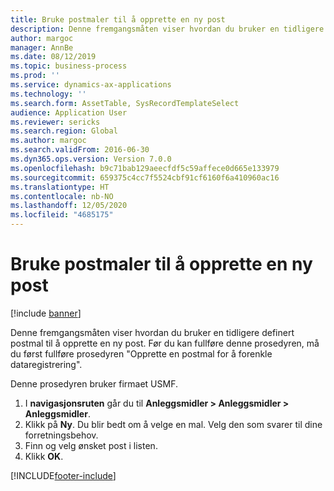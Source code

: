 ```yaml
---
title: Bruke postmaler til å opprette en ny post
description: Denne fremgangsmåten viser hvordan du bruker en tidligere definert postmal til å opprette en ny post.
author: margoc
manager: AnnBe
ms.date: 08/12/2019
ms.topic: business-process
ms.prod: ''
ms.service: dynamics-ax-applications
ms.technology: ''
ms.search.form: AssetTable, SysRecordTemplateSelect
audience: Application User
ms.reviewer: sericks
ms.search.region: Global
ms.author: margoc
ms.search.validFrom: 2016-06-30
ms.dyn365.ops.version: Version 7.0.0
ms.openlocfilehash: b9c71bab129aeecfdf5c59affece0d665e133979
ms.sourcegitcommit: 659375c4cc7f5524cbf91cf6160f6a410960ac16
ms.translationtype: HT
ms.contentlocale: nb-NO
ms.lasthandoff: 12/05/2020
ms.locfileid: "4685175"
---
```

# <a name="use-record-template-to-create-a-new-record"></a>Bruke postmaler til å opprette en ny post

[!include [banner](../../includes/banner.md)]

Denne fremgangsmåten viser hvordan du bruker en tidligere definert postmal til å opprette en ny post. Før du kan fullføre denne prosedyren, må du først fullføre prosedyren "Opprette en postmal for å forenkle dataregistrering".

Denne prosedyren bruker firmaet USMF.

1. I **navigasjonsruten** går du til **Anleggsmidler > Anleggsmidler > Anleggsmidler**.
2. Klikk på **Ny**. Du blir bedt om å velge en mal. Velg den som svarer til dine forretningsbehov.  
3. Finn og velg ønsket post i listen.
4. Klikk **OK**.



[!INCLUDE[footer-include](../../../../includes/footer-banner.md)]